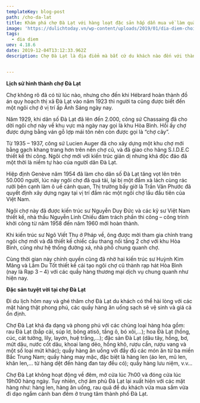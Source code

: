 ```yaml
---
templateKey: blog-post
path: /cho-da-lat
title: Khám phá chợ Đà Lạt với hàng loạt đặc sản hấp dẫn mua về làm quà
image: 'https://dulichtoday.vn/wp-content/uploads/2019/01/dia-diem-choi-dem-da-lat-cho.jpg' 
tags:
  - dia diem
uev: 4.18.6
date: 2019-12-04T13:12:33.962Z
description: Chợ Đà Lạt là địa điểm mà bất cứ du khách nào đến với thành phố Festival hoa đều không muốn bỏ lỡ để tham quan. 


---
```




**Lịch sử hình thành chợ Đà Lạt**

Chợ không rõ đã có từ lúc nào, nhưng cho đến khi Hébrard hoàn thành đồ án quy hoạch thị xã Đà Lạt vào năm 1923 thì người ta cũng được biết đến một ngôi chợ ở vị trí ấp Ánh Sáng ngày nay.

Năm 1929, khi dân số Đà Lạt đã lên đến 2.000, công sứ Chassaing đã cho dời ngôi chợ này về khu vực mà ngày nay gọi là khu Hòa Bình. Hồi ấy chợ được dựng bằng ván gỗ lợp mái tôn nên còn được gọi là “chợ cây”.


Từ 1935 – 1937, công sứ Lucien Auger đã cho xây dựng một khu chợ mới bằng gạch khang trang hơn trên nền chợ cũ, và đã giao cho hãng S.I.D.E.C thiết kế thi công. Ngôi chợ mới với kiến trúc giản dị nhưng khá độc đáo đã một thời là niềm tự hào của người dân Đà Lạt.

Hiệp định Genève năm 1954 đã làm cho dân số Đà Lạt tăng vọt lên trên 50.000 người, lúc này ngôi chợ đã quá tải, lại bị một đầm xà lách cùng rác rưởi bên cạnh làm ô uế cảnh quan, Thị trưởng bấy giờ là Trần Văn Phước đã quyết định xây dựng ngay tại vị trí đầm rác một ngôi chợ lầu đầu tiên của Việt Nam.

Ngôi chợ này đã được kiến trúc sư Nguyễn Duy Đức và các kỹ sư Việt Nam thiết kế, nhà thầu Nguyễn Linh Chiếu đảm trách phần thi công – công trình khởi công từ năm 1958 đến năm 1960 mới hoàn thành.

Khi kiến trúc sư Ngô Viết Thụ ở Pháp về, ông được mời tham gia chỉnh trang ngôi chợ mới và đã thiết kế chiếc cầu thang nối tầng 2 chợ với khu Hòa Bình, cũng như hệ thống đường xá, nhà phố chung quanh chợ.

Cùng thời gian này chính quyền cũng đã nhờ hai kiến trúc sư Huỳnh Kim Mãng và Lâm Du Tốt thiết kế cải tạo ngôi chợ cũ thành rạp hát Hòa Bình (nay là Rạp 3 – 4) với các quầy hàng thương mại dịch vụ chung quanh như hiện nay.

**Đặc sản tuyệt vời tại chợ Đà Lạt**

Đi du lịch hôm nay và ghé thăm chợ Đà Lạt du khách có thể hài lòng với các mặt hàng thật phong phú, các quầy hàng ăn uống sạch sẽ vệ sinh và giá cả ổn định.

Chợ Đà Lạt khá đa dạng và phong phú với các chủng loại hàng hóa gồm: rau Đà Lạt (bắp cải, súp lơ, bông atisô, tầng ô, bó xôi,…); hoa Đà Lạt (hồng, cúc, cát tường, lily, layơn, huệ trắng,…); đặc sản Đà Lạt (dâu tây, hồng, bơ, mứt dâu, nước cốt dâu, khoai lang dẻo, hồng khô, rượu cần, rượu vang và một số loại mứt khác); quầy hàng ăn uống với đầy đủ các món ăn từ ba miền Bắc Trung Nam; quầy hàng may mặc, đặc biệt là hàng len (áo len, mũ len, khăn len,… từ hàng dệt đến hàng đan tay đều có); quầy hàng lưu niệm, v.v…

Chợ Đà Lạt không hoạt động về đêm, mở cửa lúc 7h00 và đóng cửa lúc 19h00 hàng ngày. Tuy nhiên, chợ âm phủ Đà Lạt lại xuất hiện với các mặt hàng như: hàng len, hàng ăn uống, rau quả để du khách vừa mua sắm vừa đi dạo ngắm cảnh ban đêm ở trung tâm thành phố Đà Lạt.